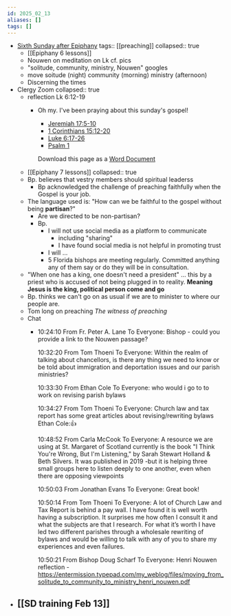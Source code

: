 ```yaml
---
id: 2025_02_13
aliases: []
tags: []
---
```


- [Sixth Sunday after Epiphany](https://www.lectionarypage.net/YearC_RCL/Epiphany/CEpi6_RCL.html)
  tags:: [[preaching]]
  collapsed:: true
	- [[Epiphany 6 lessons]]
	- Nouwen on meditation on Lk cf. pics
	- "solitude, community, ministry, Nouwen" googles
	- move soitude (night) community (morning) ministry (afternoon)
	- Discerning the times
- Clergy Zoom
  collapsed:: true
	- reflection Lk 6:12-19
		- Oh my. I've been praying about this sunday's gospel!
		  
		  * [Jeremiah 17:5-10](https://www.lectionarypage.net/YearC_RCL/Epiphany/CEpi6_RCL.html#ot1)
		  * [1 Corinthians 15:12-20](https://www.lectionarypage.net/YearC_RCL/Epiphany/CEpi6_RCL.html#nt1)
		  * [Luke 6:17-26](https://www.lectionarypage.net/YearC_RCL/Epiphany/CEpi6_RCL.html#gsp1)
		  * [Psalm 1](https://www.lectionarypage.net/YearC_RCL/Epiphany/CEpi6_RCL.html#ps1)
		  
		  Download this page as a [Word Document](https://www.lectionarypage.net/YearC_RCL/Epiphany/CEpi6_RCL.docx)
	- [[Epiphany 7 lessons]]
	  collapsed:: true
	- Bp. believes that vestry members should spiritual leaderss
		- Bp acknowledged the challenge of preaching faithfully when the Gospel is your job.
	- The language used is: "How can we be faithful to the gospel without being **partisan**?"
		- Are we directed to be non-partisan?
		- Bp.
			- I will not use social media as a platform to communicate
				- including "sharing"
				- I have found social media is not helpful in promoting trust
			- I will ...
			- 5 Florida bishops are meeting regularly. Committed anything any of them say or do they will be in consultation.
	- "When one has a king, one doesn't need a president" ... this by a priest who is accused of not being plugged in to reality. **Meaning Jesus is the king, political person come and go**
	- Bp. thinks we can't go on as usual if we are to minister to where our people are.
	- Tom long on preaching *The witness of preaching*
	- Chat
		- 10:24:10 From Fr. Peter A. Lane To Everyone:
		  	Bishop - could you provide a link to the Nouwen passage?
		  	
		  10:32:20 From Tom Thoeni To Everyone:
		  	Within the realm of talking about chancellors, is there any thing we need to know or be told about immigration and deportation issues and our parish ministries?
		  	
		  10:33:30 From Ethan Cole To Everyone:
		  	who would i go to to work on revising parish bylaws
		  	
		  10:34:27 From Tom Thoeni To Everyone:
		  	Church law and tax report has some great articles about revising/rewriting bylaws
		  	Ethan Cole:👍
		  	
		  10:48:52 From Carla McCook To Everyone:
		  	A resource we are using at St. Margaret of Scotland currently is the book "I Think You're Wrong, But I'm Listening," by Sarah Stewart Holland & Beth Silvers. It was published in 2019 -but it is helping three small groups here to listen deeply to one another, even when there are opposing viewpoints
		  	
		  10:50:03 From Jonathan Evans To Everyone:
		  	Great book!
		  	
		  10:50:14 From Tom Thoeni To Everyone:
		  	A lot of Church Law and Tax Report is behind a pay wall. I have found it is well worth having a subscription. It surprises me how often I consult it and what the subjects are that I research. For what it’s worth I have led two different parishes through a wholesale rewriting of bylaws and would be willing to talk with any of you to share my experiences and even failures.
		  	
		  10:50:21 From Bishop Doug Scharf To Everyone:
		  	Henri Nouwen reflection - https://entermission.typepad.com/my_weblog/files/moving_from_solitude_to_community_to_ministry_henri_nouwen.pdf
- [[SD training Feb 13]]
	-
